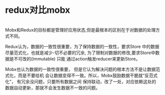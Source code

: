 
# redux对比mobx

<br>
Mobx和Redux的目标都是管理好应用状态,但是最根本的区别在于对数据的处理方式不同。
<br>

Redux认为，数据的一致性很重要，为了保持数据的一致性，要求Store 中的数据尽量范式化，也就是减少-切不必要的冗余,
为了限制对数据的修改,要求Store中数据是不可改的(Immutable)
只能
通过action触发reducer来更新Store。

Mobx也认为数据的一致性很重要， 但是它认为解决问题的根本方法不是让数据范式化，而是不要给机
会让数据变得不一致。所以，Mobx鼓励数据干脆就“反范式化”， 有冗余没问题，只要所有数据之间
保持联动，改了一处，对应依赖这处的数据自动更新，那就不会发生数据不一致的问题。

<!--
immutable

immutable是一种持久化数据。一旦被创建就不会被修改。修改immutable对象的时候返回新的immutable。但是原数据不会改变。
-->
